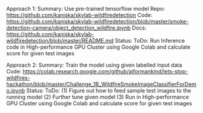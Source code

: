 Approach 1:
Summary: Use pre-trained tensorflow model
Repo: https://github.com/kaniska/skylab-wildfiredetection
Code: https://github.com/kaniska/skylab-wildfiredetection/blob/master/smoke-detection-camera/object_detection_wildfire.ipynb
Docs: https://github.com/kaniska/skylab-wildfiredetection/blob/master/README.md
Status:
  ToDo: Run Inference code in High-performance GPU Cluster using Google Colab and calculate score for given test images 


Approach 2:
Summary: Train the model using given labelled input data
Code: https://colab.research.google.com/github/aiformankind/lets-stop-wildfires-hackathon/blob/master/Challenge_1B_WildfireSmokeImageClassifierForDemo.ipynb
Status:
  ToDo: 
  (1) Figure out how to feed sample test images to the running model
  (2) Further tune given model
  (3) Run in High-performance GPU Cluster using Google Colab and calculate score for given test images 
